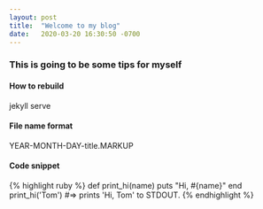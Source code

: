 ```yaml
---
layout: post
title:  "Welcome to my blog"
date:   2020-03-20 16:30:50 -0700
---
```


### This is going to be some tips for myself

#### How to rebuild
jekyll serve

#### File name format

YEAR-MONTH-DAY-title.MARKUP

#### Code snippet

{% highlight ruby %}
def print_hi(name)
  puts "Hi, #{name}"
end
print_hi('Tom')
#=> prints 'Hi, Tom' to STDOUT.
{% endhighlight %}
